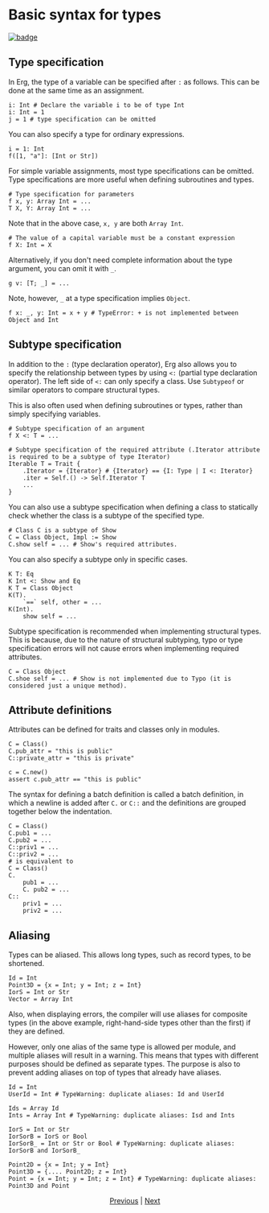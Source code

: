 # Basic syntax for types

[![badge](https://img.shields.io/endpoint.svg?url=https%3A%2F%2Fgezf7g7pd5.execute-api.ap-northeast-1.amazonaws.com%2Fdefault%2Fsource_up_to_date%3Fowner%3Derg-lang%26repos%3Derg%26ref%3Dmain%26path%3Ddoc/EN/syntax/type/02_basic.md%26commit_hash%3D2f89a30335024a46ec0b3f6acc6d5a4b8238b7b0)](https://gezf7g7pd5.execute-api.ap-northeast-1.amazonaws.com/default/source_up_to_date?owner=erg-lang&repos=erg&ref=main&path=doc/EN/syntax/type/02_basic.md&commit_hash=2f89a30335024a46ec0b3f6acc6d5a4b8238b7b0)

## Type specification

In Erg, the type of a variable can be specified after `:` as follows. This can be done at the same time as an assignment.

```erg
i: Int # Declare the variable i to be of type Int
i: Int = 1
j = 1 # type specification can be omitted
```

You can also specify a type for ordinary expressions.

```erg
i = 1: Int
f([1, "a"]: [Int or Str])
```

For simple variable assignments, most type specifications can be omitted.
Type specifications are more useful when defining subroutines and types.

```erg
# Type specification for parameters
f x, y: Array Int = ...
T X, Y: Array Int = ...
```

Note that in the above case, `x, y` are both `Array Int`.

```erg
# The value of a capital variable must be a constant expression
f X: Int = X
```

Alternatively, if you don't need complete information about the type argument, you can omit it with `_`.

```erg
g v: [T; _] = ...
```

Note, however, `_` at a type specification implies `Object`.

```erg
f x: _, y: Int = x + y # TypeError: + is not implemented between Object and Int
```

## Subtype specification

In addition to the `:` (type declaration operator), Erg also allows you to specify the relationship between types by using `<:` (partial type declaration operator).
The left side of `<:` can only specify a class. Use `Subtypeof` or similar operators to compare structural types.

This is also often used when defining subroutines or types, rather than simply specifying variables.

```erg
# Subtype specification of an argument
f X <: T = ...

# Subtype specification of the required attribute (.Iterator attribute is required to be a subtype of type Iterator)
Iterable T = Trait {
    .Iterator = {Iterator} # {Iterator} == {I: Type | I <: Iterator}
    .iter = Self.() -> Self.Iterator T
    ...
}
```

You can also use a subtype specification when defining a class to statically check whether the class is a subtype of the specified type.

```erg
# Class C is a subtype of Show
C = Class Object, Impl := Show
C.show self = ... # Show's required attributes.
```

You can also specify a subtype only in specific cases.

```erg
K T: Eq
K Int <: Show and Eq
K T = Class Object
K(T).
    `==` self, other = ...
K(Int).
    show self = ...
```

Subtype specification is recommended when implementing structural types.
This is because, due to the nature of structural subtyping, typo or type specification errors will not cause errors when implementing required attributes.

```erg
C = Class Object
C.shoe self = ... # Show is not implemented due to Typo (it is considered just a unique method).
```

## Attribute definitions

Attributes can be defined for traits and classes only in modules.

```erg
C = Class()
C.pub_attr = "this is public"
C::private_attr = "this is private"

c = C.new()
assert c.pub_attr == "this is public"
```

The syntax for defining a batch definition is called a batch definition, in which a newline is added after `C.` or `C::` and the definitions are grouped together below the indentation.

```erg
C = Class()
C.pub1 = ...
C.pub2 = ...
C::priv1 = ...
C::priv2 = ...
# is equivalent to
C = Class()
C.
    pub1 = ...
    C. pub2 = ...
C::
    priv1 = ...
    priv2 = ...
```

## Aliasing

Types can be aliased. This allows long types, such as record types, to be shortened.

```erg
Id = Int
Point3D = {x = Int; y = Int; z = Int}
IorS = Int or Str
Vector = Array Int
```

Also, when displaying errors, the compiler will use aliases for composite types (in the above example, right-hand-side types other than the first) if they are defined.

However, only one alias of the same type is allowed per module, and multiple aliases will result in a warning.
This means that types with different purposes should be defined as separate types.
The purpose is also to prevent adding aliases on top of types that already have aliases.

```erg
Id = Int
UserId = Int # TypeWarning: duplicate aliases: Id and UserId

Ids = Array Id
Ints = Array Int # TypeWarning: duplicate aliases: Isd and Ints

IorS = Int or Str
IorSorB = IorS or Bool
IorSorB_ = Int or Str or Bool # TypeWarning: duplicate aliases: IorSorB and IorSorB_

Point2D = {x = Int; y = Int}
Point3D = {.... Point2D; z = Int}
Point = {x = Int; y = Int; z = Int} # TypeWarning: duplicate aliases: Point3D and Point
```

<p align='center'>
    <a href='./01_type_system.md'>Previous</a> | <a href='./03_trait.md'>Next</a>
</p>
